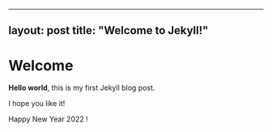 
---
layout: post
title:  "Welcome to Jekyll!"
---

# Welcome

**Hello world**, this is my first Jekyll blog post.

I hope you like it!

Happy New Year 2022 ! 

